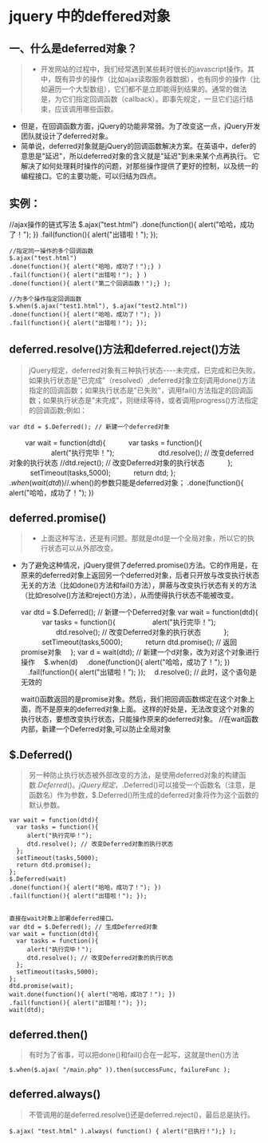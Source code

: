 # jquery 中的deffered对象

## 一、什么是deferred对象？
> * 开发网站的过程中，我们经常遇到某些耗时很长的javascript操作。其中，既有异步的操作（比如ajax读取服务器数据），也有同步的操作（比如遍历一个大型数组），它们都不是立即能得到结果的。通常的做法是，为它们指定回调函数（callback）。即事先规定，一旦它们运行结束，应该调用哪些函数。
* 但是，在回调函数方面，jQuery的功能非常弱。为了改变这一点，jQuery开发团队就设计了deferred对象。
* 简单说，deferred对象就是jQuery的回调函数解决方案。在英语中，defer的意思是"延迟"，所以deferred对象的含义就是"延迟"到未来某个点再执行。
它解决了如何处理耗时操作的问题，对那些操作提供了更好的控制，以及统一的编程接口。它的主要功能，可以归结为四点。

## 实例：

   //ajax操作的链式写法
    $.ajax("test.html")
    .done(function(){ alert("哈哈，成功了！"); })
    .fail(function(){ alert("出错啦！"); });
    
    //指定同一操作的多个回调函数
    $.ajax("test.html")
    .done(function(){ alert("哈哈，成功了！");} )
    .fail(function(){ alert("出错啦！"); } )
    .done(function(){ alert("第二个回调函数！");} );
    
    //为多个操作指定回调函数
    $.when($.ajax("test1.html"), $.ajax("test2.html"))
    .done(function(){ alert("哈哈，成功了！"); })
    .fail(function(){ alert("出错啦！"); });
  
## deferred.resolve()方法和deferred.reject()方法

> jQuery规定，deferred对象有三种执行状态----未完成，已完成和已失败。如果执行状态是"已完成"（resolved）,deferred对象立刻调用done()方法指定的回调函数；如果执行状态是"已失败"，调用fail()方法指定的回调函数；如果执行状态是"未完成"，则继续等待，或者调用progress()方法指定的回调函数;例如：

    var dtd = $.Deferred(); // 新建一个deferred对象
  　　  var wait = function(dtd){
  　　　var tasks = function(){
  　　　　　　alert("执行完毕！");
  　　　　　　dtd.resolve(); // 改变deferred对象的执行状态
          //dtd.reject(); // 改变Deferred对象的执行状态
  　　　};
  　　　setTimeout(tasks,5000);
  　　　return dtd;
    };
    $.when(wait(dtd))//$.when()的参数只能是deferred对象；
    .done(function(){ alert("哈哈，成功了！"); })
   
## deferred.promise()

> * 上面这种写法，还是有问题。那就是dtd是一个全局对象，所以它的执行状态可以从外部改变。
* 为了避免这种情况，jQuery提供了deferred.promise()方法。它的作用是，在原来的deferred对象上返回另一个deferred对象，后者只开放与改变执行状态无关的方法（比如done()方法和fail()方法），屏蔽与改变执行状态有关的方法（比如resolve()方法和reject()方法），从而使得执行状态不能被改变。

    var dtd = $.Deferred(); // 新建一个Deferred对象
    var wait = function(dtd){
   　　　var tasks = function(){
   　　　　　alert("执行完毕！");
   　　　　　dtd.resolve(); // 改变Deferred对象的执行状态
   　　　};
   　　　setTimeout(tasks,5000);
   　　　return dtd.promise(); // 返回promise对象
   　};
    var d = wait(dtd); // 新建一个d对象，改为对这个对象进行操作
   　$.when(d)
   　.done(function(){ alert("哈哈，成功了！"); })
   　.fail(function(){ alert("出错啦！"); });
   　d.resolve(); // 此时，这个语句是无效的
   
    wait()函数返回的是promise对象。然后，我们把回调函数绑定在这个对象上面，而不是原来的deferred对象上面。
    这样的好处是，无法改变这个对象的执行状态，要想改变执行状态，只能操作原来的deferred对象。 
    //在wait函数内部，新建一个Deferred对象,可以防止全局对象
   
## $.Deferred()

> 另一种防止执行状态被外部改变的方法，是使用deferred对象的构建函数$.Deferred()。
jQuery规定，$.Deferred()可以接受一个函数名（注意，是函数名）作为参数，$.Deferred()所生成的deferred对象将作为这个函数的默认参数。

    var wait = function(dtd){
      var tasks = function(){
         alert("执行完毕！");
         dtd.resolve(); // 改变Deferred对象的执行状态
      };
      setTimeout(tasks,5000);
      return dtd.promise();
    };
    $.Deferred(wait)
    .done(function(){ alert("哈哈，成功了！"); })
    .fail(function(){ alert("出错啦！"); });
    
    
    直接在wait对象上部署deferred接口。
    var dtd = $.Deferred(); // 生成Deferred对象
    var wait = function(dtd){
      var tasks = function(){
         alert("执行完毕！");
         dtd.resolve(); // 改变Deferred对象的执行状态
      };
      setTimeout(tasks,5000);
    };
    dtd.promise(wait);
    wait.done(function(){ alert("哈哈，成功了！"); })
    .fail(function(){ alert("出错啦！"); });
    wait(dtd);

## deferred.then()

> 有时为了省事，可以把done()和fail()合在一起写，这就是then()方法

    $.when($.ajax( "/main.php" )).then(successFunc, failureFunc );
   
## deferred.always()

> 不管调用的是deferred.resolve()还是deferred.reject()，最后总是执行。

    $.ajax( "test.html" ).always( function() { alert("已执行！");} );
